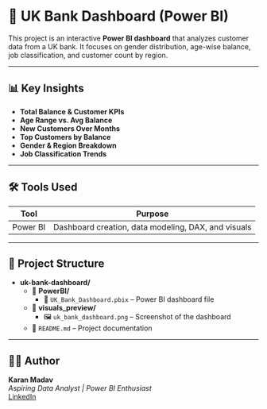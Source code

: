 # 🏦 UK Bank Dashboard (Power BI)

This project is an interactive **Power BI dashboard** that analyzes customer data from a UK bank. It focuses on gender distribution, age-wise balance, job classification, and customer count by region.

---

## 📊 Key Insights

- **Total Balance & Customer KPIs**
- **Age Range vs. Avg Balance**
- **New Customers Over Months**
- **Top Customers by Balance**
- **Gender & Region Breakdown**
- **Job Classification Trends**

---

## 🛠️ Tools Used

| Tool     | Purpose              |
|----------|----------------------|
| Power BI | Dashboard creation, data modeling, DAX, and visuals |

---

## 📁 Project Structure

- **uk-bank-dashboard/**
  - 📂 **PowerBI/**
    - 🧾 `UK_Bank_Dashboard.pbix` – Power BI dashboard file
  - 📂 **visuals_preview/**
    - 🖼️ `uk_bank_dashboard.png` – Screenshot of the dashboard
  - 📄 `README.md` – Project documentation

---

## 👨‍💻 Author

**Karan Madav**  
*Aspiring Data Analyst | Power BI Enthusiast*  
[LinkedIn](https://www.linkedin.com/in/karan-madav) 




